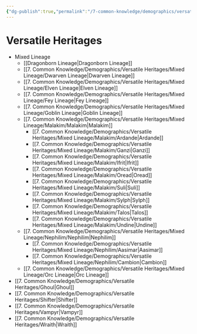 ```yaml
---
{"dg-publish":true,"permalink":"/7-common-knowledge/demographics/versatile-heritages/versatile-heritages/","noteIcon":""}
---
```


# Versatile Heritages

- Mixed Lineage
	- [[Dragonborn Lineage\|Dragonborn Lineage]] 
	- [[7. Common Knowledge/Demographics/Versatile Heritages/Mixed Lineage/Dwarven Lineage\|Dwarven Lineage]] 
	- [[7. Common Knowledge/Demographics/Versatile Heritages/Mixed Lineage/Elven Lineage\|Elven Lineage]] 
	- [[7. Common Knowledge/Demographics/Versatile Heritages/Mixed Lineage/Fey Lineage\|Fey Lineage]] 
	- [[7. Common Knowledge/Demographics/Versatile Heritages/Mixed Lineage/Goblin Lineage\|Goblin Lineage]] 
	- [[7. Common Knowledge/Demographics/Versatile Heritages/Mixed Lineage/Malakim/Malakim\|Malakim]] 
		- [[7. Common Knowledge/Demographics/Versatile Heritages/Mixed Lineage/Malakim/Ardande\|Ardande]] 
		- [[7. Common Knowledge/Demographics/Versatile Heritages/Mixed Lineage/Malakim/Ganzi\|Ganzi]] 
		- [[7. Common Knowledge/Demographics/Versatile Heritages/Mixed Lineage/Malakim/Ifrit\|Ifrit]] 
		- [[7. Common Knowledge/Demographics/Versatile Heritages/Mixed Lineage/Malakim/Oread\|Oread]] 
		- [[7. Common Knowledge/Demographics/Versatile Heritages/Mixed Lineage/Malakim/Suli\|Suli]] 
		- [[7. Common Knowledge/Demographics/Versatile Heritages/Mixed Lineage/Malakim/Sylph\|Sylph]] 
		- [[7. Common Knowledge/Demographics/Versatile Heritages/Mixed Lineage/Malakim/Talos\|Talos]] 
		- [[7. Common Knowledge/Demographics/Versatile Heritages/Mixed Lineage/Malakim/Undine\|Undine]] 
	- [[7. Common Knowledge/Demographics/Versatile Heritages/Mixed Lineage/Nephilim/Nephilim\|Nephilim]] 
		- [[7. Common Knowledge/Demographics/Versatile Heritages/Mixed Lineage/Nephilim/Aasimar\|Aasimar]] 
		- [[7. Common Knowledge/Demographics/Versatile Heritages/Mixed Lineage/Nephilim/Cambion\|Cambion]] 
	- [[7. Common Knowledge/Demographics/Versatile Heritages/Mixed Lineage/Orc Lineage\|Orc Lineage]] 
- [[7. Common Knowledge/Demographics/Versatile Heritages/Ghoul\|Ghoul]] 
- [[7. Common Knowledge/Demographics/Versatile Heritages/Shifter\|Shifter]] 
- [[7. Common Knowledge/Demographics/Versatile Heritages/Vampyr\|Vampyr]] 
- [[7. Common Knowledge/Demographics/Versatile Heritages/Wraith\|Wraith]] 